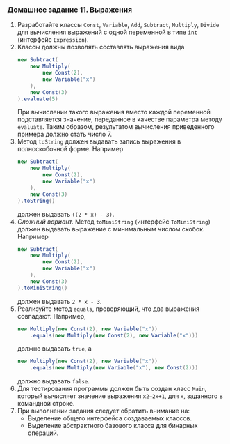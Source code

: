 ### Домашнее задание 11. Выражения

1.  Разработайте классы `Const`, `Variable`, `Add`, `Subtract`, `Multiply`, `Divide` для вычисления выражений с одной переменной в типе `int` (интерфейс `Expression`).
2.  Классы должны позволять составлять выражения вида
    ```java
    new Subtract(
        new Multiply(
            new Const(2),
            new Variable("x")
        ),
        new Const(3)
    ).evaluate(5)
    ```
    При вычислении такого выражения вместо каждой переменной подставляется значение, переданное в качестве параметра методу `evaluate`. Таким образом, результатом вычисления приведенного примера должно стать число 7.
3.  Метод `toString` должен выдавать запись выражения в полноскобочной форме. Например
    ```java
    new Subtract(
        new Multiply(
            new Const(2),
            new Variable("x")
        ),
        new Const(3)
    ).toString()
    ```
    должен выдавать `((2 * x) - 3)`.
4.  _Сложный вариант._ Метод `toMiniString` (интерфейс `ToMiniString`) должен выдавать выражение с минимальным числом скобок. Например
    ```java
    new Subtract(
        new Multiply(
            new Const(2),
            new Variable("x")
        ),
        new Const(3)
    ).toMiniString()
    ```
    должен выдавать `2 * x - 3`.
5.  Реализуйте метод `equals`, проверяющий, что два выражения совпадают. Например,
    ```java
    new Multiply(new Const(2), new Variable("x"))
        .equals(new Multiply(new Const(2), new Variable("x")))
    ```
    должно выдавать `true`, а
    ```java
    new Multiply(new Const(2), new Variable("x"))
        .equals(new Multiply(new Variable("x"), new Const(2)))
    ```
    должно выдавать `false`.
6.  Для тестирования программы должен быть создан класс `Main`, который вычисляет значение выражения `x2−2x+1`, для `x`, заданного в командной строке.
7.  При выполнении задания следует обратить внимание на:
    * Выделение общего интерфейса создаваемых классов.
    * Выделение абстрактного базового класса для бинарных операций.